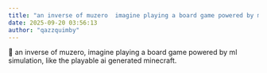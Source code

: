 ```yaml
---
title: "an inverse of muzero  imagine playing a board game powered by ml simulation  like the"
date: 2025-09-20 03:56:13
author: "qazzquimby"
---
```


💭 an inverse of muzero, imagine playing a board game powered by ml simulation, like the playable ai generated minecraft.